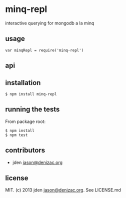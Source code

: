 # minq-repl
interactive querying for mongodb a la minq

## usage

    var minqRepl = require('minq-repl')

## api


## installation

    $ npm install minq-repl


## running the tests

From package root:

    $ npm install
    $ npm test


## contributors

- jden <jason@denizac.org>


## license

MIT. (c) 2013 jden <jason@denizac.org>. See LICENSE.md
